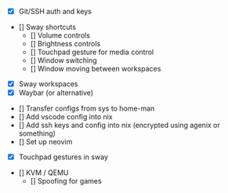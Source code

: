 - [x] Git/SSH auth and keys
- [] Sway shortcuts
    - [] Volume controls
    - [] Brightness controls
    - [] Touchpad gesture for media control
    - [] Window switching
    - [] Window moving between workspaces
- [x] Sway workspaces
- [x] Waybar (or alternative)
- [] Transfer configs from sys to home-man
- [] Add vscode config into nix
- [] Add ssh keys and config into nix (encrypted using agenix or something)
- [] Set up neovim
- [x] Touchpad gestures in sway

- [] KVM / QEMU
    - [] Spoofing for games